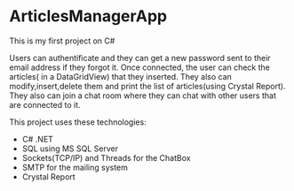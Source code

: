 # ArticlesManagerApp
This is my first project on C#

Users can authentificate and they can get a new password sent to their email address if they forgot it.
Once connected, the user can check the articles( in a DataGridView) that they inserted. They also can modify,insert,delete them and print the list of articles(using Crystal Report). They also can join a chat room where they can chat with other users that are connected to it.


This project uses these technologies:
- C# .NET
- SQL using MS SQL Server
- Sockets(TCP/IP) and Threads for the ChatBox
- SMTP for the mailing system
- Crystal Report
